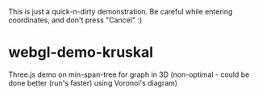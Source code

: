 This is just a quick-n-dirty demonstration.
Be careful while entering coordinates, and don't press "Cancel" :)

webgl-demo-kruskal
==================

Three.js demo on min-span-tree for graph in 3D (non-optimal - could be done better (run&#39;s faster) using Voronoi&#39;s diagram)
